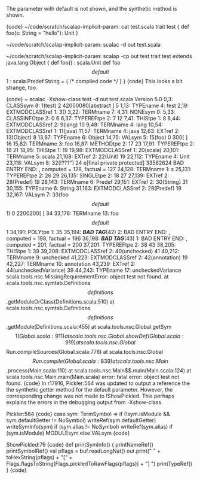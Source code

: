 The parameter with default is not shown, and the synthetic method is shown.

{code}
 ~/code/scratch/scalap-implicit-param: cat test.scala 
trait test {
  def foo(s: String = "hello"): Unit
}

 ~/code/scratch/scalap-implicit-param: scalac -d out test.scala 

 ~/code/scratch/scalap-implicit-param: scalap -cp out test
trait test extends java.lang.Object {
  def foo() : scala.Unit
  def foo$$default$$1 : scala.Predef.String = { /* compiled code */ }
}
{code}
This looks a bit strange, too.

{code}
~ scalac -Xshow-class test -d out test.scala 
Version 5.0
0,3: CLASSsym 8: 1(test) 2 42000080[abstract <trait>]  5
1,13: TYPEname 4: test
2,19: EXTMODCLASSref 1: 3(<empty>)
3,22: TERMname 7: <empty>
4,31: NONEsym 0:
5,33: CLASSINFOtpe 2: 0 6
6,37: TYPEREFtpe 2: 7 12
7,41: THIStpe 1: 8
8,44: EXTMODCLASSref 2: 9(lang) 10
9,48: TERMname 4: lang
10,54: EXTMODCLASSref 1: 11(java)
11,57: TERMname 4: java
12,63: EXTref 2: 13(Object) 8
13,67: TYPEname 6: Object
14,75: VALsym 5: 15(foo) 0 300[<deferred> <method>]  16
15,82: TERMname 3: foo
16,87: METHODtpe 2: 17 23
17,91: TYPEREFtpe 2: 18 21
18,95: THIStpe 1: 19
19,98: EXTMODCLASSref 1: 20(scala)
20,101: TERMname 5: scala
21,108: EXTref 2: 22(Unit) 19
22,112: TYPEname 4: Unit
23,118: VALsym 8: 32(!???") 24 e[final private protected]  33562624
BAD ENTRY END: , computed = 128, factual = 127
24,128: TERMname 1: s
25,131: TYPEREFtpe 2: 26 29
26,135: SINGLEtpe 2: 18 27
27,139: EXTref 2: 28(Predef) 19
28,143: TERMname 6: Predef
29,151: EXTref 2: 30(String) 31
30,155: TYPEname 6: String
31,163: EXTMODCLASSref 2: 28(Predef) 19
32,167: VALsym 7: 33(foo$$default$$1) 0 2200200[<method> <synthetic> <trait>]  34
33,176: TERMname 13: foo$$default$$1
34,191: POLYtpe 1: 35
35,194: ***BAD TAG***(42) 2:
BAD ENTRY END: , computed = 198, factual = 196
36,198: ***BAD TAG***(43) 1:
BAD ENTRY END: , computed = 201, factual = 200
37,201: TYPEREFtpe 2: 38 43
38,205: THIStpe 1: 39
39,208: EXTMODCLASSref 2: 40(unchecked) 41
40,212: TERMname 9: unchecked
41,223: EXTMODCLASSref 2: 42(annotation) 19
42,227: TERMname 10: annotation
43,239: EXTref 2: 44(uncheckedVariance) 39
44,243: TYPEname 17: uncheckedVariance
scala.tools.nsc.MissingRequirementError: object test not found.
	at scala.tools.nsc.symtab.Definitions$$definitions$$.getModuleOrClass(Definitions.scala:510)
	at scala.tools.nsc.symtab.Definitions$$definitions$$.getModule(Definitions.scala:455)
	at scala.tools.nsc.Global.getSym$$1(Global.scala:911)
	at scala.tools.nsc.Global.showDef(Global.scala:919)
	at scala.tools.nsc.Global$$Run.compileSources(Global.scala:778)
	at scala.tools.nsc.Global$$Run.compile(Global.scala:839)
	at scala.tools.nsc.Main$$.process(Main.scala:110)
	at scala.tools.nsc.Main$$.main(Main.scala:124)
	at scala.tools.nsc.Main.main(Main.scala)
error: fatal error: object test not found.
{code}
In r17916, Pickler:564 was updated to output a reference the the synthetic getter method for the default parameter. However, the corresponding change was not made to !ShowPickled. This perhaps explains the errors in the debugging output from -Xshow-class.

Pickler:564
{code}
case sym: TermSymbol =>
          if (!sym.isModule && sym.defaultGetter != NoSymbol)
            writeRef(sym.defaultGetter)
          writeSymInfo(sym)
          if (sym.alias != NoSymbol) writeRef(sym.alias)
          if (sym.isModule) MODULEsym else VALsym
{code} 

ShowPickled:79
{code}
    def printSymInfo() {
      printNameRef()
      printSymbolRef()
      val pflags = buf.readLongNat()
      out.print(" " + toHexString(pflags) +
                "[" + Flags.flagsToString(Flags.pickledToRawFlags(pflags)) + "] ")
      printTypeRef()
    }
{code}

